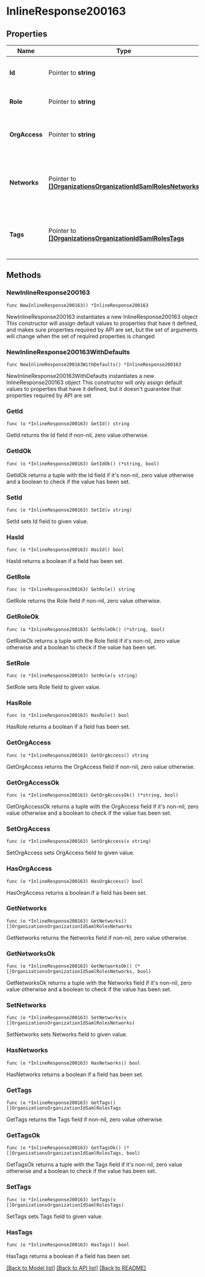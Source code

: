 # InlineResponse200163

## Properties

Name | Type | Description | Notes
------------ | ------------- | ------------- | -------------
**Id** | Pointer to **string** | ID associated with the SAML role | [optional] 
**Role** | Pointer to **string** | The role of the SAML administrator | [optional] 
**OrgAccess** | Pointer to **string** | The privilege of the SAML administrator on the organization | [optional] 
**Networks** | Pointer to [**[]OrganizationsOrganizationIdSamlRolesNetworks**](OrganizationsOrganizationIdSamlRolesNetworks.md) | The list of networks that the SAML administrator has privileges on | [optional] 
**Tags** | Pointer to [**[]OrganizationsOrganizationIdSamlRolesTags**](OrganizationsOrganizationIdSamlRolesTags.md) | The list of tags that the SAML administrator has privleges on | [optional] 

## Methods

### NewInlineResponse200163

`func NewInlineResponse200163() *InlineResponse200163`

NewInlineResponse200163 instantiates a new InlineResponse200163 object
This constructor will assign default values to properties that have it defined,
and makes sure properties required by API are set, but the set of arguments
will change when the set of required properties is changed

### NewInlineResponse200163WithDefaults

`func NewInlineResponse200163WithDefaults() *InlineResponse200163`

NewInlineResponse200163WithDefaults instantiates a new InlineResponse200163 object
This constructor will only assign default values to properties that have it defined,
but it doesn't guarantee that properties required by API are set

### GetId

`func (o *InlineResponse200163) GetId() string`

GetId returns the Id field if non-nil, zero value otherwise.

### GetIdOk

`func (o *InlineResponse200163) GetIdOk() (*string, bool)`

GetIdOk returns a tuple with the Id field if it's non-nil, zero value otherwise
and a boolean to check if the value has been set.

### SetId

`func (o *InlineResponse200163) SetId(v string)`

SetId sets Id field to given value.

### HasId

`func (o *InlineResponse200163) HasId() bool`

HasId returns a boolean if a field has been set.

### GetRole

`func (o *InlineResponse200163) GetRole() string`

GetRole returns the Role field if non-nil, zero value otherwise.

### GetRoleOk

`func (o *InlineResponse200163) GetRoleOk() (*string, bool)`

GetRoleOk returns a tuple with the Role field if it's non-nil, zero value otherwise
and a boolean to check if the value has been set.

### SetRole

`func (o *InlineResponse200163) SetRole(v string)`

SetRole sets Role field to given value.

### HasRole

`func (o *InlineResponse200163) HasRole() bool`

HasRole returns a boolean if a field has been set.

### GetOrgAccess

`func (o *InlineResponse200163) GetOrgAccess() string`

GetOrgAccess returns the OrgAccess field if non-nil, zero value otherwise.

### GetOrgAccessOk

`func (o *InlineResponse200163) GetOrgAccessOk() (*string, bool)`

GetOrgAccessOk returns a tuple with the OrgAccess field if it's non-nil, zero value otherwise
and a boolean to check if the value has been set.

### SetOrgAccess

`func (o *InlineResponse200163) SetOrgAccess(v string)`

SetOrgAccess sets OrgAccess field to given value.

### HasOrgAccess

`func (o *InlineResponse200163) HasOrgAccess() bool`

HasOrgAccess returns a boolean if a field has been set.

### GetNetworks

`func (o *InlineResponse200163) GetNetworks() []OrganizationsOrganizationIdSamlRolesNetworks`

GetNetworks returns the Networks field if non-nil, zero value otherwise.

### GetNetworksOk

`func (o *InlineResponse200163) GetNetworksOk() (*[]OrganizationsOrganizationIdSamlRolesNetworks, bool)`

GetNetworksOk returns a tuple with the Networks field if it's non-nil, zero value otherwise
and a boolean to check if the value has been set.

### SetNetworks

`func (o *InlineResponse200163) SetNetworks(v []OrganizationsOrganizationIdSamlRolesNetworks)`

SetNetworks sets Networks field to given value.

### HasNetworks

`func (o *InlineResponse200163) HasNetworks() bool`

HasNetworks returns a boolean if a field has been set.

### GetTags

`func (o *InlineResponse200163) GetTags() []OrganizationsOrganizationIdSamlRolesTags`

GetTags returns the Tags field if non-nil, zero value otherwise.

### GetTagsOk

`func (o *InlineResponse200163) GetTagsOk() (*[]OrganizationsOrganizationIdSamlRolesTags, bool)`

GetTagsOk returns a tuple with the Tags field if it's non-nil, zero value otherwise
and a boolean to check if the value has been set.

### SetTags

`func (o *InlineResponse200163) SetTags(v []OrganizationsOrganizationIdSamlRolesTags)`

SetTags sets Tags field to given value.

### HasTags

`func (o *InlineResponse200163) HasTags() bool`

HasTags returns a boolean if a field has been set.


[[Back to Model list]](../README.md#documentation-for-models) [[Back to API list]](../README.md#documentation-for-api-endpoints) [[Back to README]](../README.md)


